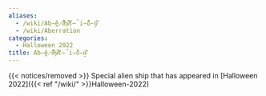 ```yaml
---
aliases:
  - /wiki/Ab̵̼̓e̷̋̀r̸͆̂r̵͈͐a̷͋̚ť̶̚i̵̐̈́ó̵̝n̷̚͝
  - /wiki/Aberration
categories:
  - Halloween 2022
title: Ab̵̼̓e̷̋̀r̸͆̂r̵͈͐a̷͋̚ť̶̚i̵̐̈́ó̵̝n̷̚͝
---
```


{{< notices/removed >}} Special alien ship that has appeared in [Halloween 2022]({{< ref "/wiki/" >}}Halloween-2022)
